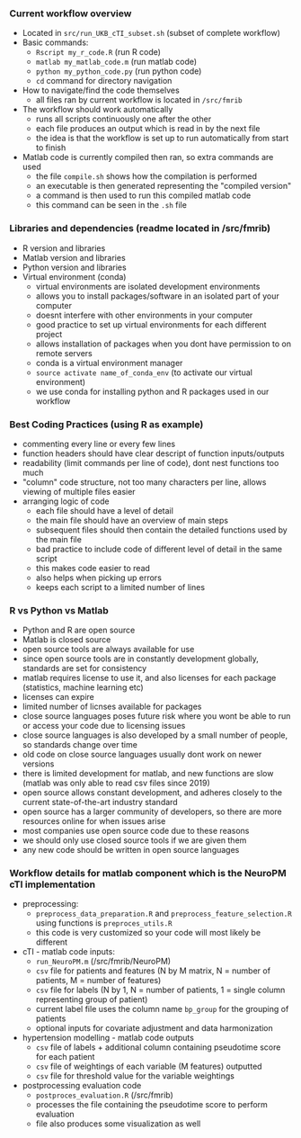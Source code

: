 ### Current workflow overview
- Located in ```src/run_UKB_cTI_subset.sh``` (subset of complete workflow)
- Basic commands:
	- ```Rscript my_r_code.R``` (run R code)
	- ```matlab my_matlab_code.m``` (run matlab code)
	- ```python my_python_code.py``` (run python code)
	- ```cd``` command for directory navigation
- How to navigate/find the code themselves
	- all files ran by current workflow is located in ```/src/fmrib```
- The workflow should work automatically
	- runs all scripts continuously one after the other
	- each file produces an output which is read in by the next file
	- the idea is that the workflow is set up to run automatically from start to finish
- Matlab code is currently compiled then ran, so extra commands are used
	- the file ```compile.sh``` shows how the compilation is performed
	- an executable is then generated representing the "compiled version"
	- a command is then used to run this compiled matlab code
	- this command can be seen in the ```.sh``` file

### Libraries and dependencies (readme located in /src/fmrib)
- R version and libraries
- Matlab version and libraries
- Python version and libraries
- Virtual environment (conda)
	- virtual environments are isolated development environments
	- allows you to install packages/software in an isolated part of your computer
	- doesnt interfere with other environments in your computer
	- good practice to set up virtual environments for each different project
	- allows installation of packages when you dont have permission to on remote servers
	- conda is a virtual environment manager
	- ```source activate name_of_conda_env``` (to activate our virtual environment)
	- we use conda for installing python and R packages used in our workflow

### Best Coding Practices (using R as example)
- commenting every line or every few lines
- function headers should have clear descript of function inputs/outputs
- readability (limit commands per line of code), dont nest functions too much
- "column" code structure, not too many characters per line, allows viewing of multiple files easier
- arranging logic of code
	- each file should have a level of detail
	- the main file should have an overview of main steps
	- subsequent files should then contain the detailed functions used by the main file
	- bad practice to include code of different level of detail in the same script
	- this makes code easier to read
	- also helps when picking up errors
	- keeps each script to a limited number of lines

### R vs Python vs Matlab
- Python and R are open source
- Matlab is closed source
- open source tools are always available for use
- since open source tools are in constantly development globally, standards are set for consistency
- matlab requires license to use it, and also licenses for each package (statistics, machine learning etc)
- licenses can expire
- limited number of licnses available for packages
- close source languages poses future risk where you wont be able to run or access your code due to licensing issues
- close source languages is also developed by a small number of people, so standards change over time
- old code on close source languages usually dont work on newer versions
- there is limited development for matlab, and new functions are slow (matlab was only able to read csv files since 2019)
- open source allows constant development, and adheres closely to the current state-of-the-art industry standard
- open source has a larger community of developers, so there are more resources online for when issues arise
- most companies use open source code due to these reasons
- we should only use closed source tools if we are given them
- any new code should be written in open source languages

### Workflow details for matlab component which is the NeuroPM cTI implementation
- preprocessing:
	- ```preprocess_data_preparation.R``` and ```preprocess_feature_selection.R``` using functions is ```preproces_utils.R```
	- this code is very customized so your code will most likely be different
- cTI - matlab code inputs:
	- ```run_NeuroPM.m``` (/src/fmrib/NeuroPM)
	- ```csv``` file for patients and features (N by M matrix, N = number of patients, M = number of features)
	- ```csv``` file for labels (N by 1, N = number of patients, 1 = single column representing group of patient)
	- current label file uses the column name ```bp_group``` for the grouping of patients
	- optional inputs for covariate adjustment and data harmonization
- hypertension modelling - matlab code outputs
	- ```csv``` file of labels + additional column containing pseudotime score for each patient
	- ```csv``` file of weightings of each variable (M features) outputted
	- ```csv``` file for threshold value for the variable weightings
- postprocessing evaluation code
	- ```postproces_evaluation.R``` (/src/fmrib)
	- processes the file containing the pseudotime score to perform evaluation
	- file also produces some visualization as well
